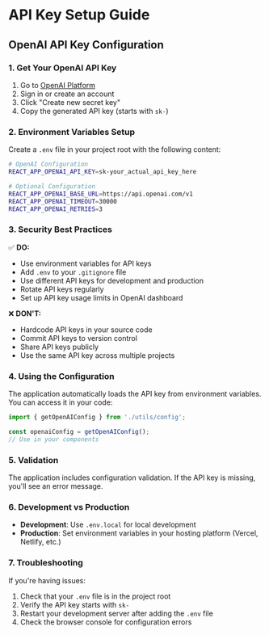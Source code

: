 # API Key Setup Guide

## OpenAI API Key Configuration

### 1. Get Your OpenAI API Key

1. Go to [OpenAI Platform](https://platform.openai.com/api-keys)
2. Sign in or create an account
3. Click "Create new secret key"
4. Copy the generated API key (starts with `sk-`)

### 2. Environment Variables Setup

Create a `.env` file in your project root with the following content:

```bash
# OpenAI Configuration
REACT_APP_OPENAI_API_KEY=sk-your_actual_api_key_here

# Optional Configuration
REACT_APP_OPENAI_BASE_URL=https://api.openai.com/v1
REACT_APP_OPENAI_TIMEOUT=30000
REACT_APP_OPENAI_RETRIES=3
```

### 3. Security Best Practices

✅ **DO:**
- Use environment variables for API keys
- Add `.env` to your `.gitignore` file
- Use different API keys for development and production
- Rotate API keys regularly
- Set up API key usage limits in OpenAI dashboard

❌ **DON'T:**
- Hardcode API keys in your source code
- Commit API keys to version control
- Share API keys publicly
- Use the same API key across multiple projects

### 4. Using the Configuration

The application automatically loads the API key from environment variables. You can access it in your code:

```typescript
import { getOpenAIConfig } from './utils/config';

const openaiConfig = getOpenAIConfig();
// Use in your components
```

### 5. Validation

The application includes configuration validation. If the API key is missing, you'll see an error message.

### 6. Development vs Production

- **Development**: Use `.env.local` for local development
- **Production**: Set environment variables in your hosting platform (Vercel, Netlify, etc.)

### 7. Troubleshooting

If you're having issues:

1. Check that your `.env` file is in the project root
2. Verify the API key starts with `sk-`
3. Restart your development server after adding the `.env` file
4. Check the browser console for configuration errors 